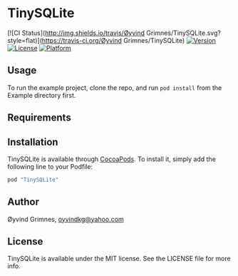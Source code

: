 # TinySQLite

[![CI Status](http://img.shields.io/travis/Øyvind Grimnes/TinySQLite.svg?style=flat)](https://travis-ci.org/Øyvind Grimnes/TinySQLite)
[![Version](https://img.shields.io/cocoapods/v/TinySQLite.svg?style=flat)](http://cocoapods.org/pods/TinySQLite)
[![License](https://img.shields.io/cocoapods/l/TinySQLite.svg?style=flat)](http://cocoapods.org/pods/TinySQLite)
[![Platform](https://img.shields.io/cocoapods/p/TinySQLite.svg?style=flat)](http://cocoapods.org/pods/TinySQLite)

## Usage

To run the example project, clone the repo, and run `pod install` from the Example directory first.

## Requirements

## Installation

TinySQLite is available through [CocoaPods](http://cocoapods.org). To install
it, simply add the following line to your Podfile:

```ruby
pod "TinySQLite"
```

## Author

Øyvind Grimnes, oyvindkg@yahoo.com

## License

TinySQLite is available under the MIT license. See the LICENSE file for more info.
